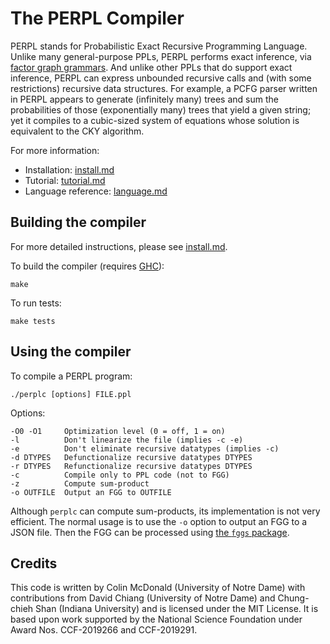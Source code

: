 # The PERPL Compiler

PERPL stands for Probabilistic Exact Recursive Programming Language. Unlike many general-purpose PPLs, PERPL performs exact inference, via [factor graph grammars](https://github.com/diprism/fggs).
And unlike other PPLs that do support exact inference, PERPL can express unbounded recursive calls and (with some restrictions) recursive data structures.
For example, a PCFG parser written in PERPL appears to generate (infinitely many) trees and sum the probabilities of those (exponentially many) trees that yield a given string; yet it compiles to a cubic-sized system of equations whose solution is equivalent to the CKY algorithm.

For more information:
- Installation: [install.md](install.md)
- Tutorial: [tutorial.md](language.md)
- Language reference: [language.md](language.md)

## Building the compiler

For more detailed instructions, please see [install.md](install.md).

To build the compiler (requires [GHC](https://www.haskell.org/ghc/)):

    make

To run tests:

    make tests

## Using the compiler
    
To compile a PERPL program:

    ./perplc [options] FILE.ppl

Options:
        
    -O0 -O1     Optimization level (0 = off, 1 = on)
    -l          Don't linearize the file (implies -c -e)
    -e          Don't eliminate recursive datatypes (implies -c)
    -d DTYPES   Defunctionalize recursive datatypes DTYPES
    -r DTYPES   Refunctionalize recursive datatypes DTYPES
    -c          Compile only to PPL code (not to FGG)
    -z          Compute sum-product
    -o OUTFILE  Output an FGG to OUTFILE

Although `perplc` can compute sum-products, its implementation is not very efficient. The normal usage is to use the `-o` option to output an FGG to a JSON file. Then the FGG can be processed using [the `fggs` package](https://github.com/diprism/fggs).

## Credits

This code is written by Colin McDonald (University of Notre Dame) with contributions from David Chiang (University of Notre Dame) and Chung-chieh Shan (Indiana University) and is licensed under the MIT License. It is based upon work supported by the National Science Foundation under Award Nos. CCF-2019266 and CCF-2019291.
